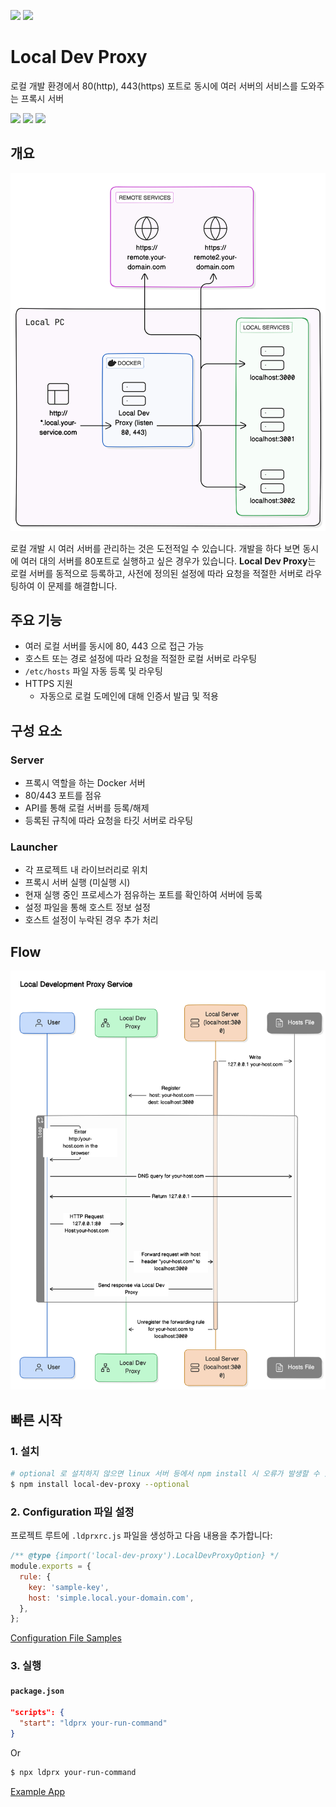 [![](https://img.shields.io/badge/lang-ko-green.svg)](./README.ko.md)
[![](https://img.shields.io/badge/lang-en-blue.svg)](./README.md)

# Local Dev Proxy

로컬 개발 환경에서 80(http), 443(https) 포트로 동시에 여러 서버의 서비스를 도와주는 프록시 서버

[![](https://img.shields.io/npm/v/local-dev-proxy?logo=npm)](https://www.npmjs.com/package/local-dev-server)
[![](https://img.shields.io/badge/github-gumab/local--dev--proxy-blue?logo=github)](https://github.com/gumab/local-dev-proxy)
[![](https://img.shields.io/badge/OS-macOS(ARM64)-red)](https://support.apple.com/en-us/116943)

## 개요

<img src="./docs/diagram.svg">

로컬 개발 시 여러 서버를 관리하는 것은 도전적일 수 있습니다.
개발을 하다 보면 동시에 여러 대의 서버를 80포트로 실행하고 싶은 경우가 있습니다.
**Local Dev Proxy**는 로컬 서버를 동적으로 등록하고, 사전에 정의된 설정에 따라 요청을 적절한 서버로 라우팅하여 이 문제를 해결합니다.

## 주요 기능

- 여러 로컬 서버를 동시에 80, 443 으로 접근 가능
- 호스트 또는 경로 설정에 따라 요청을 적절한 로컬 서버로 라우팅
- `/etc/hosts` 파일 자동 등록 및 라우팅
- HTTPS 지원
    - 자동으로 로컬 도메인에 대해 인증서 발급 및 적용

## 구성 요소

### Server

- 프록시 역할을 하는 Docker 서버
- 80/443 포트를 점유
- API를 통해 로컬 서버를 등록/해제
- 등록된 규칙에 따라 요청을 타깃 서버로 라우팅

### Launcher

- 각 프로젝트 내 라이브러리로 위치
- 프록시 서버 실행 (미실행 시)
- 현재 실행 중인 프로세스가 점유하는 포트를 확인하여 서버에 등록
- 설정 파일을 통해 호스트 정보 설정
- 호스트 설정이 누락된 경우 추가 처리

## Flow

<img src="./docs/flow.svg">

## 빠른 시작

### 1. 설치

```bash
# optional 로 설치하지 않으면 linux 서버 등에서 npm install 시 오류가 발생할 수 있습니다.
$ npm install local-dev-proxy --optional
```

### 2. Configuration 파일 설정

프로젝트 루트에 `.ldprxrc.js` 파일을 생성하고 다음 내용을 추가합니다:

```js
/** @type {import('local-dev-proxy').LocalDevProxyOption} */
module.exports = {
  rule: {
    key: 'sample-key',
    host: 'simple.local.your-domain.com',
  },
};
```

[Configuration File Samples](./packages/launcher/config-samples)

### 3. 실행

#### `package.json`
```json
"scripts": {
  "start": "ldprx your-run-command"
}
```
Or
```bash
$ npx ldprx your-run-command
```

[Example App](./example)
